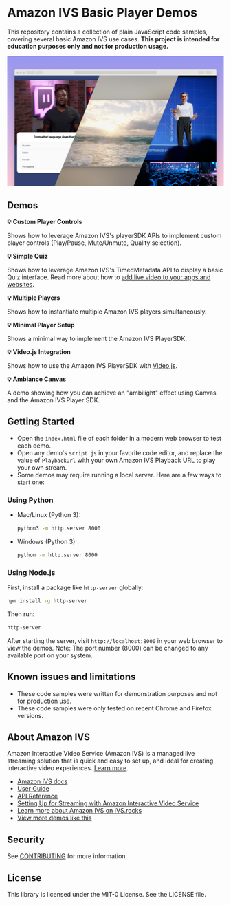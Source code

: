 # Amazon IVS Basic Player Demos

This repository contains a collection of plain JavaScript code samples, covering several basic Amazon IVS use cases.
**This project is intended for education purposes only and not for production usage.**

![Amazon IVS Basic Player demos](amazon-ivs-basic-web-sample.png)


## Demos
**:bulb: Custom Player Controls**

Shows how to leverage Amazon IVS's playerSDK APIs to implement custom player controls (Play/Pause, Mute/Unmute, Quality selection).

**:bulb: Simple Quiz**

Shows how to leverage Amazon IVS's TimedMetadata API to display a basic Quiz interface. Read more about how to [add live video to your apps and websites](https://aws.amazon.com/blogs/aws/amazon-interactive-video-service-add-live-video-to-your-apps-and-websites/).

**:bulb: Multiple Players**

Shows how to instantiate multiple Amazon IVS players simultaneously.

**:bulb: Minimal Player Setup**

Shows a minimal way to implement the Amazon IVS PlayerSDK.

**:bulb: Video.js Integration**

Shows how to use the Amazon IVS PlayerSDK with [Video.js](https://videojs.com/).

**:bulb: Ambiance Canvas**

A demo showing how you can achieve an "ambilight" effect using Canvas and the Amazon IVS Player SDK.

## Getting Started
* Open the `index.html` file of each folder in a modern web browser to test each demo.
* Open any demo's `script.js` in your favorite code editor, and replace the value of `PlaybackUrl` with your own Amazon IVS Playback URL to play your own stream.
* Some demos may require running a local server. Here are a few ways to start one:

### Using Python
- Mac/Linux (Python 3):
  ```bash
  python3 -m http.server 8000
  ```
- Windows (Python 3):
  ```bash
  python -m http.server 8000
  ```

### Using Node.js
First, install a package like `http-server` globally:
```bash
npm install -g http-server
```
Then run:
```bash
http-server
```

After starting the server, visit `http://localhost:8000` in your web browser to view the demos.
Note: The port number (8000) can be changed to any available port on your system.

## Known issues and limitations
* These code samples were written for demonstration purposes and not for production use.
* These code samples were only tested on recent Chrome and Firefox versions.

## About Amazon IVS
Amazon Interactive Video Service (Amazon IVS) is a managed live streaming solution that is quick and easy to set up, and ideal for creating interactive video experiences. [Learn more](https://aws.amazon.com/ivs/).

* [Amazon IVS docs](https://docs.aws.amazon.com/ivs/)
* [User Guide](https://docs.aws.amazon.com/ivs/latest/userguide/)
* [API Reference](https://docs.aws.amazon.com/ivs/latest/APIReference/)
* [Setting Up for Streaming with Amazon Interactive Video Service](https://aws.amazon.com/blogs/media/setting-up-for-streaming-with-amazon-ivs/)
* [Learn more about Amazon IVS on IVS.rocks](https://ivs.rocks/)
* [View more demos like this](https://ivs.rocks/examples)

## Security

See [CONTRIBUTING](CONTRIBUTING.md#security-issue-notifications) for more information.

## License

This library is licensed under the MIT-0 License. See the LICENSE file.